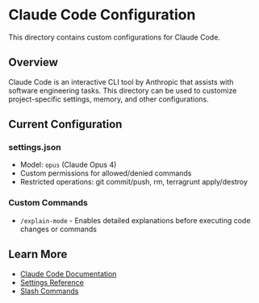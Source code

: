 # Claude Code Configuration

This directory contains custom configurations for Claude Code.

## Overview

Claude Code is an interactive CLI tool by Anthropic that assists with software engineering tasks. This directory can be used to customize project-specific settings, memory, and other configurations.

## Current Configuration

### settings.json
- Model: `opus` (Claude Opus 4)
- Custom permissions for allowed/denied commands
- Restricted operations: git commit/push, rm, terragrunt apply/destroy

### Custom Commands
- `/explain-mode` - Enables detailed explanations before executing code changes or commands

## Learn More

- [Claude Code Documentation](https://docs.anthropic.com/en/docs/claude-code)
- [Settings Reference](https://docs.anthropic.com/en/docs/claude-code/settings)
- [Slash Commands](https://docs.anthropic.com/en/docs/claude-code/slash-commands)
